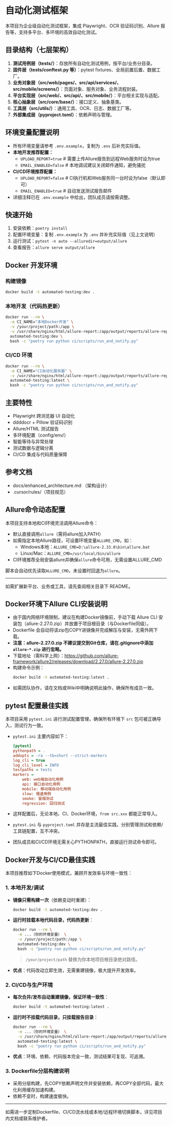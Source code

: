 # 自动化测试框架

本项目为企业级自动化测试框架，集成 Playwright、OCR 验证码识别、Allure 报告等，支持多平台、多环境的高效自动化测试。

## 目录结构（七层架构）
1. **测试用例层（tests/）**：存放所有自动化测试用例，按平台/业务分目录。
2. **固件层（tests/conftest.py 等）**：pytest fixtures、全局前置后置、数据工厂。
3. **业务对象层（src/web/pages/、src/api/services/、src/mobile/screens/）**：页面对象、服务对象、业务流程封装。
4. **平台实现层（src/web/、src/api/、src/mobile/）**：平台相关实现与适配。
5. **核心抽象层（src/core/base/）**：接口定义、抽象基类。
6. **工具层（src/utils/）**：通用工具、OCR、日志、数据工厂等。
7. **外部集成层（pyproject.toml）**：依赖声明与管理。

## 环境变量配置说明

- 所有环境变量请参考 `.env.example`，复制为 `.env` 后补充实际值。
- **本地开发推荐配置：**
  - `UPLOAD_REPORT=true`  # 需要上传Allure报告到远程Web服务时设为true
  - `EMAIL_ENABLED=false` # 本地调试建议关闭邮件通知，避免骚扰
- **CI/CD环境推荐配置：**
  - `UPLOAD_REPORT=false` # CI执行机和Web服务同一台时设为false（默认即可）
  - `EMAIL_ENABLED=true`  # 自动发送测试报告邮件
- 详细注释已在 `.env.example` 中给出，团队成员请按需调整。

## 快速开始
1. 安装依赖：`poetry install`
2. 配置环境变量：复制 `.env.example` 为 `.env` 并补充实际值（见上文说明）
3. 运行测试：`pytest -n auto --alluredir=output/allure`
4. 查看报告：`allure serve output/allure`

## Docker 开发环境

### 构建镜像
```bash
docker build -t automated-testing:dev .
```

### 本地开发（代码热更新）
```bash
docker run --rm \
  -e CI_NAME="本地Docker开发" \
  -v /your/project/path:/app \
  -v /usr/share/nginx/html/allure-report:/app/output/reports/allure-report \
  automated-testing:dev \
  bash -c "poetry run python ci/scripts/run_and_notify.py"
```

### CI/CD 环境
```bash
docker run --rm \
  -e CI_NAME="CI自动化服务器" \
  -v /usr/share/nginx/html/allure-report:/app/output/reports/allure-report \
  automated-testing:latest \
  bash -c "poetry run python ci/scripts/run_and_notify.py"
```

## 主要特性
- Playwright 跨浏览器 UI 自动化
- ddddocr + Pillow 验证码识别
- Allure/HTML 测试报告
- 多环境配置（config/env/）
- 智能等待与异常处理
- 测试数据与逻辑分离
- CI/CD 集成与代码质量保障

## 参考文档
- docs/enhanced_architecture.md （架构设计）
- .cursor/rules/（项目规范）

## Allure命令动态配置

本项目支持本地和CI环境灵活调用Allure命令：
- 默认直接调用`allure`（需将allure加入PATH）
- 如需指定本地Allure路径，可设置环境变量`ALLURE_CMD`，如：
  - Windows本地：`ALLURE_CMD=D:\allure-2.33.0\bin\allure.bat`
  - Linux/Mac：`ALLURE_CMD=/usr/local/bin/allure`
- CI环境推荐全局安装allure并确保`allure`命令可用，无需设置ALLURE_CMD

脚本会自动优先读取`ALLURE_CMD`，未设置时回退为`allure`。

---
如需扩展新平台、业务或工具，请先查阅相关目录下 README。

## Docker环境下Allure CLI安装说明

- 由于国内网络环境限制，建议在构建Docker镜像前，手动下载 Allure CLI 安装包（allure-2.27.0.zip）并放置于项目根目录（与Dockerfile同级）。
- Dockerfile 会自动将该zip包COPY进镜像并完成解压与安装，无需外网下载。
- **注意：allure-2.27.0.zip 不建议提交到Git仓库，请在.gitignore中添加 `allure-*.zip` 进行忽略。**
- 下载地址（需科学上网）：https://github.com/allure-framework/allure2/releases/download/2.27.0/allure-2.27.0.zip
- 构建命令示例：
  ```bash
  docker build -t automated-testing:latest .
  ```
- 如需团队协作，请在文档或Wiki中明确说明此操作，确保所有成员一致。

## pytest 配置最佳实践

本项目采用 `pytest.ini` 进行测试配置管理，确保所有环境下 `src` 包可被正确导入，测试行为一致。

- `pytest.ini` 主要内容如下：

  ```ini
  [pytest]
  pythonpath = .
  addopts = -ra --tb=short --strict-markers
  log_cli = true
  log_cli_level = INFO
  testpaths = tests
  markers =
      web: web端自动化用例
      api: 接口自动化用例
      mobile: 移动端自动化用例
      slow: 慢速用例
      smoke: 冒烟测试
      regression: 回归测试
  ```
- 这样配置后，无论本地、CI、Docker环境，`from src.xxx` 都能正常导入。
- `pytest.ini` 与 `pyproject.toml` 并存是主流最佳实践，分别管理测试和依赖/工具链配置，互不冲突。
- 团队成员和CI/CD环境无需关心PYTHONPATH，直接运行测试命令即可。

## Docker开发与CI/CD最佳实践

本项目推荐如下Docker使用模式，兼顾开发效率与环境一致性：

### 1. 本地开发/调试
- **镜像只需构建一次**（依赖变动时重建）：
  ```bash
  docker build -t automated-testing:dev .
  ```
- **运行时挂载本地代码目录，代码热更新**：
  ```bash
  docker run --rm \
    -e ...（你的环境变量） \
    -v /your/project/path:/app \
    automated-testing:dev \
    bash -c "poetry run python ci/scripts/run_and_notify.py"
  ```
  > `/your/project/path` 替换为你本地项目根目录绝对路径。
- **优点**：代码改动立即生效，无需重建镜像，极大提升开发效率。

### 2. CI/CD与生产环境
- **每次合并/发布自动重建镜像，保证环境一致性**：
  ```bash
  docker build -t automated-testing:latest .
  ```
- **运行时不挂载代码目录，只挂载报告目录**：
  ```bash
  docker run --rm \
    -e ...（你的环境变量） \
    -v /usr/share/nginx/html/allure-report:/app/output/reports/allure-report \
    automated-testing:latest \
    bash -c "poetry run python ci/scripts/run_and_notify.py"
  ```
- **优点**：环境、依赖、代码版本完全一致，测试结果可复现、可追溯。

### 3. Dockerfile分层构建说明
- 采用分层构建，先COPY依赖声明文件并安装依赖，再COPY全部代码，最大化利用缓存加速构建。
- 依赖不变时，构建速度极快。

---
如需进一步定制Dockerfile、CI/CD流水线或本地/远程环境切换脚本，详见项目内文档或联系维护者。
